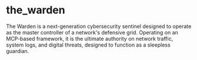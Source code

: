 # the_warden
The Warden is a next-generation cybersecurity sentinel designed to operate as the master controller of a network's defensive grid. Operating on an MCP-based framework, it is the ultimate authority on network traffic, system logs, and digital threats, designed to function as a sleepless guardian.
